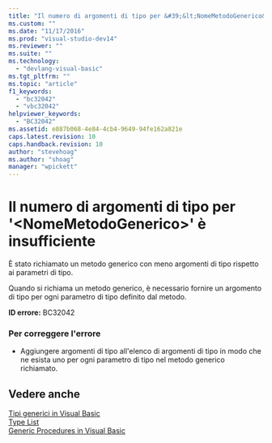 ```yaml
---
title: "Il numero di argomenti di tipo per &#39;&lt;NomeMetodoGenerico&gt;&#39; &#232; insufficiente | Microsoft Docs"
ms.custom: ""
ms.date: "11/17/2016"
ms.prod: "visual-studio-dev14"
ms.reviewer: ""
ms.suite: ""
ms.technology: 
  - "devlang-visual-basic"
ms.tgt_pltfrm: ""
ms.topic: "article"
f1_keywords: 
  - "bc32042"
  - "vbc32042"
helpviewer_keywords: 
  - "BC32042"
ms.assetid: e887b068-4e84-4cb4-9649-94fe162a821e
caps.latest.revision: 10
caps.handback.revision: 10
author: "stevehoag"
ms.author: "shoag"
manager: "wpickett"
---
```

# Il numero di argomenti di tipo per &#39;&lt;NomeMetodoGenerico&gt;&#39; &#232; insufficiente
È stato richiamato un metodo generico con meno argomenti di tipo rispetto ai parametri di tipo.  
  
 Quando si richiama un metodo generico, è necessario fornire un argomento di tipo per ogni parametro di tipo definito dal metodo.  
  
 **ID errore:** BC32042  
  
### Per correggere l'errore  
  
-   Aggiungere argomenti di tipo all'elenco di argomenti di tipo in modo che ne esista uno per ogni parametro di tipo nel metodo generico richiamato.  
  
## Vedere anche  
 [Tipi generici in Visual Basic](/dotnet/visual-basic/programming-guide/language-features/data-types/generic-types)   
 [Type List](/dotnet/visual-basic/language-reference/statements/type-list)   
 [Generic Procedures in Visual Basic](/dotnet/visual-basic/programming-guide/language-features/data-types/generic-procedures)